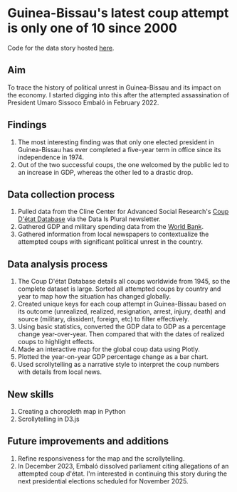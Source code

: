 # Guinea-Bissau's latest coup attempt is only one of 10 since 2000

Code for the data story hosted [here](https://tejalwakchoure.github.io/coup/).

## Aim

To trace the history of political unrest in Guinea-Bissau and its impact on the economy. I started digging into this after the attempted assassination of President Umaro Sissoco Embaló in February 2022.

## Findings

1. The most interesting finding was that only one elected president in Guinea-Bissau has ever completed a five-year term in office since its independence in 1974.
2. Out of the two successful coups, the one welcomed by the public led to an increase in GDP, whereas the other led to a drastic drop.


## Data collection process

1. Pulled data from the Cline Center for Advanced Social Research's [Coup D'état Database](https://clinecenter.illinois.edu/project/research-themes/democracy-and-development/coup-detat-project) via the Data Is Plural newsletter.
2. Gathered GDP and military spending data from the [World Bank](https://data.worldbank.org/country/guinea-bissau).
3. Gathered information from local newspapers to contextualize the attempted coups with significant political unrest in the country.

## Data analysis process

1. The Coup D'état Database details all coups worldwide from 1945, so the complete dataset is large. Sorted all attempted coups by country and year to map how the situation has changed globally.
3. Created unique keys for each coup attempt in Guinea-Bissau based on its outcome (unrealized, realized, resignation, arrest, injury, death) and source (military, dissident, foreign, etc) to filter effectively.
4. Using basic statistics, converted the GDP data to GDP as a percentage change year-over-year. Then compared that with the dates of realized coups to highlight effects.
5. Made an interactive map for the global coup data using Plotly.
6. Plotted the year-on-year GDP percentage change as a bar chart.
7. Used scrollytelling as a narrative style to interpret the coup numbers with details from local news.

## New skills

1. Creating a choropleth map in Python
2. Scrollytelling in D3.js

## Future improvements and additions

1. Refine responsiveness for the map and the scrollytelling.
2. In December 2023, Embaló dissolved parliament citing allegations of an attempted coup d'état. I'm interested in continuing this story during the next presidential elections scheduled for November 2025.
